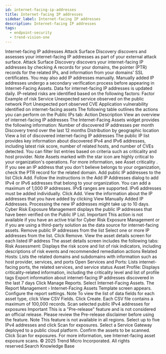 ```yaml
---
id: internet-facing-ip-addresses
title: Internet-facing IP addresses
sidebar_label: Internet-facing IP addresses
description: Internet-facing IP addresses
tags:
  - endpoint-security
  - trend-vision-one
---
```


 Internet-facing IP addresses Attack Surface Discovery discovers and assesses your internet-facing IP addresses as part of your external attack surface. Attack Surface Discovery discovers your internet-facing IP addresses by checking A records for your domains, the pointer (PTR) records for the related IPs, and information from your domains' SSL certificates. You may also add IP addresses manually. Manually added IP addresses undergo a secondary verification process before appearing in Internet-Facing Assets. Data for internet-facing IP addresses is updated daily. IP-related risks are identified based on the following factors: Factor Example of risk Service Unexpected service observed on the public network Port Unexpected port observed CVE Application vulnerability identified on internet-facing assets The following table outlines the actions you can perform on the Public IPs tab: Action Description View an overview of internet-facing IP addresses The Internet-Facing Assets widget provides the following information: Number of discovered IP addresses per month Discovery trend over the last 12 months Distribution by geographic location View a list of discovered internet-facing IP addresses The public IP list provides key information about discovered IPv4 and IPv6 addresses, including latest risk score, number of related hosts, and number of CVEs detected. You can filter list entries based on criteria such as criticality and host provider. Note Assets marked with the star icon are highly critical to your organization's operations. For more information, see Asset criticality . If you see an IP address that you don't believe belongs to your organization, check the PTR record for the related domain. Add public IP addresses to the list Click Add. Follow the instructions in the Add IP Addresses dialog to add IPv4 or IPv6 addresses that belong to your organization. You can add a maximum of 1,000 IP addresses. IPv$ ranges are supported. IPv6 addresses must be added individually. Click Add. View the information about the IP addresses that you have added by clicking View Manually Added IP Addresses. Processing the new IP addresses might take up to 10 days. Cyber Risk Exposure Management displays the public IP addresses that have been verified on the Public IP List. Important This action is not available if you have an active trial for Cyber Risk Exposure Management or if you are using a third-party solution as the data source for internet-facing assets. Remove public IP addresses from the list Select one or more IP addresses from the list. Click Remove. View the asset details screen for each listed IP address The asset details screen includes the following tabs: Risk Assessment: Displays the risk score and list of risk indicators, including descriptions of risk events and recommended remediation actions Related Hosts: Lists the related domains and subdomains with information such as host provider, services, and ports Open Services and Ports: Lists internet-facing ports, the related services, and service status Asset Profile: Displays criticality-related information, including the criticality level and list of profile tags Export information about internet-facing IP addresses discovered in the last 7 days Click Manage Reports. Select Internet-Facing Assets. The Report Management › Internet-Facing Assets Template screen appears. Configure the report settings. Note To view the list of data fields for each asset type, click View CSV Fields. Click Create. Each CSV file contains a maximum of 100,000 records. Scan selected public IPv4 addresses for exposures Important This is a "Pre-release" feature and is not considered an official release. Please review the Pre-release disclaimer before using the feature. Note This feature is not available in all regions. Select up to five IPv4 addresses and click Scan for exposures. Select a Service Gateway deployed to a public cloud platform. Confirm the assets to be scanned. Click Scan for exposures. For more information, see Internet-facing asset exposure scans. © 2025 Trend Micro Incorporated. All rights reserved.Search Knowledge Base